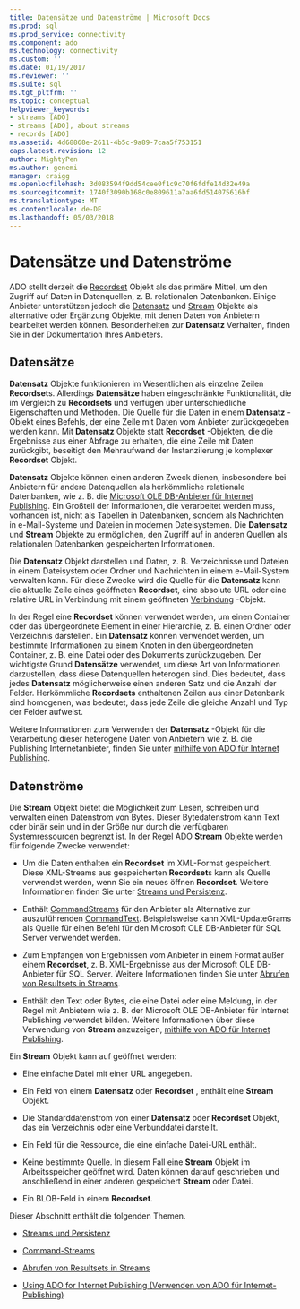 ```yaml
---
title: Datensätze und Datenströme | Microsoft Docs
ms.prod: sql
ms.prod_service: connectivity
ms.component: ado
ms.technology: connectivity
ms.custom: ''
ms.date: 01/19/2017
ms.reviewer: ''
ms.suite: sql
ms.tgt_pltfrm: ''
ms.topic: conceptual
helpviewer_keywords:
- streams [ADO]
- streams [ADO], about streams
- records [ADO]
ms.assetid: 4d68868e-2611-4b5c-9a89-7caa5f753151
caps.latest.revision: 12
author: MightyPen
ms.author: genemi
manager: craigg
ms.openlocfilehash: 3d083594f9dd54cee0f1c9c70f6fdfe14d32e49a
ms.sourcegitcommit: 1740f3090b168c0e809611a7aa6fd514075616bf
ms.translationtype: MT
ms.contentlocale: de-DE
ms.lasthandoff: 05/03/2018
---
```

# <a name="records-and-streams"></a>Datensätze und Datenströme
ADO stellt derzeit die [Recordset](../../../ado/reference/ado-api/recordset-object-ado.md) Objekt als das primäre Mittel, um den Zugriff auf Daten in Datenquellen, z. B. relationalen Datenbanken. Einige Anbieter unterstützen jedoch die [Datensatz](../../../ado/reference/ado-api/record-object-ado.md) und [Stream](../../../ado/reference/ado-api/stream-object-ado.md) Objekte als alternative oder Ergänzung Objekte, mit denen Daten von Anbietern bearbeitet werden können. Besonderheiten zur **Datensatz** Verhalten, finden Sie in der Dokumentation Ihres Anbieters.  
  
## <a name="records"></a>Datensätze  
 **Datensatz** Objekte funktionieren im Wesentlichen als einzelne Zeilen **Recordset**s. Allerdings **Datensätze** haben eingeschränkte Funktionalität, die im Vergleich zu **Recordsets** und verfügen über unterschiedliche Eigenschaften und Methoden. Die Quelle für die Daten in einem **Datensatz** -Objekt eines Befehls, der eine Zeile mit Daten vom Anbieter zurückgegeben werden kann. Mit **Datensatz** Objekte statt **Recordset** -Objekten, die die Ergebnisse aus einer Abfrage zu erhalten, die eine Zeile mit Daten zurückgibt, beseitigt den Mehraufwand der Instanziierung je komplexer **Recordset**  Objekt.  
  
 **Datensatz** Objekte können einen anderen Zweck dienen, insbesondere bei Anbietern für andere Datenquellen als herkömmliche relationale Datenbanken, wie z. B. die [Microsoft OLE DB-Anbieter für Internet Publishing](../../../ado/guide/appendixes/microsoft-ole-db-provider-for-internet-publishing.md). Ein Großteil der Informationen, die verarbeitet werden muss, vorhanden ist, nicht als Tabellen in Datenbanken, sondern als Nachrichten in e-Mail-Systeme und Dateien in modernen Dateisystemen. Die **Datensatz** und **Stream** Objekte zu ermöglichen, den Zugriff auf in anderen Quellen als relationalen Datenbanken gespeicherten Informationen.  
  
 Die **Datensatz** Objekt darstellen und Daten, z. B. Verzeichnisse und Dateien in einem Dateisystem oder Ordner und Nachrichten in einem e-Mail-System verwalten kann. Für diese Zwecke wird die Quelle für die **Datensatz** kann die aktuelle Zeile eines geöffneten **Recordset**, eine absolute URL oder eine relative URL in Verbindung mit einem geöffneten [Verbindung](../../../ado/reference/ado-api/connection-object-ado.md) -Objekt.  
  
 In der Regel eine **Recordset** können verwendet werden, um einen Container oder das übergeordnete Element in einer Hierarchie, z. B. einen Ordner oder Verzeichnis darstellen. Ein **Datensatz** können verwendet werden, um bestimmte Informationen zu einem Knoten in den übergeordneten Container, z. B. eine Datei oder des Dokuments zurückzugeben. Der wichtigste Grund **Datensätze** verwendet, um diese Art von Informationen darzustellen, dass diese Datenquellen heterogen sind. Dies bedeutet, dass jedes **Datensatz** möglicherweise einen anderen Satz und die Anzahl der Felder. Herkömmliche **Recordsets** enthaltenen Zeilen aus einer Datenbank sind homogenen, was bedeutet, dass jede Zeile die gleiche Anzahl und Typ der Felder aufweist.  
  
 Weitere Informationen zum Verwenden der **Datensatz** -Objekt für die Verarbeitung dieser heterogene Daten von Anbietern wie z. B. die Publishing Internetanbieter, finden Sie unter [mithilfe von ADO für Internet Publishing](../../../ado/guide/data/using-ado-for-internet-publishing.md).  
  
## <a name="streams"></a>Datenströme  
 Die **Stream** Objekt bietet die Möglichkeit zum Lesen, schreiben und verwalten einen Datenstrom von Bytes. Dieser Bytedatenstrom kann Text oder binär sein und in der Größe nur durch die verfügbaren Systemressourcen begrenzt ist. In der Regel ADO **Stream** Objekte werden für folgende Zwecke verwendet:  
  
-   Um die Daten enthalten ein **Recordset** im XML-Format gespeichert. Diese XML-Streams aus gespeicherten **Recordset**s kann als Quelle verwendet werden, wenn Sie ein neues öffnen **Recordset**. Weitere Informationen finden Sie unter [Streams und Persistenz](../../../ado/guide/data/streams-and-persistence.md).  
  
-   Enthält [CommandStreams](../../../ado/reference/ado-api/commandstream-property-ado.md) für den Anbieter als Alternative zur auszuführenden [CommandText](../../../ado/reference/ado-api/commandtext-property-ado.md). Beispielsweise kann XML-UpdateGrams als Quelle für einen Befehl für den Microsoft OLE DB-Anbieter für SQL Server verwendet werden.  
  
-   Zum Empfangen von Ergebnissen vom Anbieter in einem Format außer einem **Recordset**, z. B. XML-Ergebnisse aus der Microsoft OLE DB-Anbieter für SQL Server. Weitere Informationen finden Sie unter [Abrufen von Resultsets in Streams](../../../ado/guide/data/retrieving-resultsets-into-streams.md).  
  
-   Enthält den Text oder Bytes, die eine Datei oder eine Meldung, in der Regel mit Anbietern wie z. B. der Microsoft OLE DB-Anbieter für Internet Publishing verwendet bilden. Weitere Informationen über diese Verwendung von **Stream** anzuzeigen, [mithilfe von ADO für Internet Publishing](../../../ado/guide/data/using-ado-for-internet-publishing.md).  
  
 Ein **Stream** Objekt kann auf geöffnet werden:  
  
-   Eine einfache Datei mit einer URL angegeben.  
  
-   Ein Feld von einem **Datensatz** oder **Recordset** , enthält eine **Stream** Objekt.  
  
-   Die Standarddatenstrom von einer **Datensatz** oder **Recordset** Objekt, das ein Verzeichnis oder eine Verbunddatei darstellt.  
  
-   Ein Feld für die Ressource, die eine einfache Datei-URL enthält.  
  
-   Keine bestimmte Quelle. In diesem Fall eine **Stream** Objekt im Arbeitsspeicher geöffnet wird. Daten können darauf geschrieben und anschließend in einer anderen gespeichert **Stream** oder Datei.  
  
-   Ein BLOB-Feld in einem **Recordset**.  
  
 Dieser Abschnitt enthält die folgenden Themen.  
  
-   [Streams und Persistenz](../../../ado/guide/data/streams-and-persistence.md)  
  
-   [Command-Streams](../../../ado/guide/data/command-streams.md)  
  
-   [Abrufen von Resultsets in Streams](../../../ado/guide/data/retrieving-resultsets-into-streams.md)  
  
-   [Using ADO for Internet Publishing (Verwenden von ADO für Internet-Publishing)](../../../ado/guide/data/using-ado-for-internet-publishing.md)
